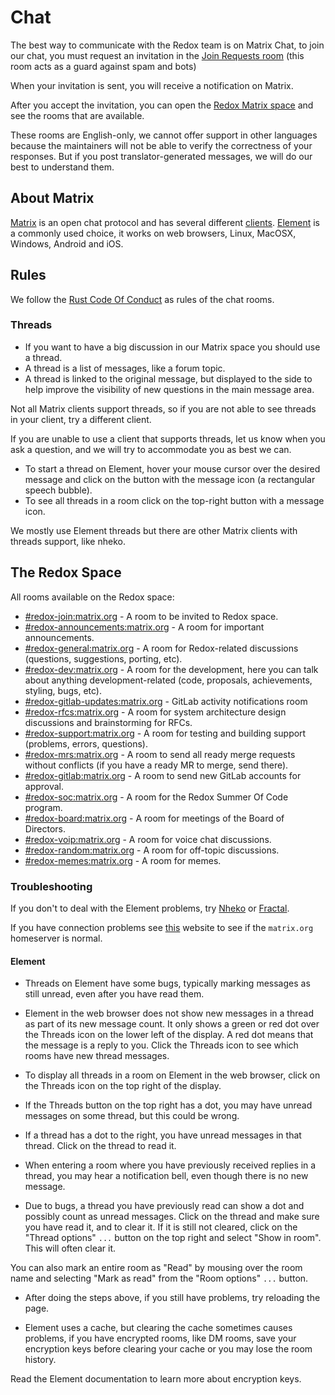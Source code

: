 # Chat

The best way to communicate with the Redox team is on Matrix Chat, to join our chat, you must request an invitation in the [Join Requests room](https://matrix.to/#/#redox-join:matrix.org) (this room acts as a guard against spam and bots)

When your invitation is sent, you will receive a notification on Matrix.

After you accept the invitation, you can open the [Redox Matrix space](https://matrix.to/#/#redox:matrix.org) and see the rooms that are available.

These rooms are English-only, we cannot offer support in other languages because the maintainers will not be able to verify the correctness of your responses. But if you post translator-generated messages, we will do our best to understand them.

## About Matrix

[Matrix](https://en.wikipedia.org/wiki/Matrix_(protocol)) is an open chat protocol and has several different [clients](https://matrix.org/ecosystem/clients/). [Element](https://element.io/) is a commonly used choice, it works on web browsers, Linux, MacOSX, Windows, Android and iOS.

## Rules

We follow the [Rust Code Of Conduct](https://www.rust-lang.org/policies/code-of-conduct) as rules of the chat rooms.

### Threads

- If you want to have a big discussion in our Matrix space you should use a thread.
- A thread is a list of messages, like a forum topic.
- A thread is linked to the original message, but displayed to the side to help improve the visibility of new questions in the main message area.

Not all Matrix clients support threads, so if you are not able to see threads in your client, try a different client.

If you are unable to use a client that supports threads, let us know when you ask a question, and we will try to accommodate you as best we can.

- To start a thread on Element, hover your mouse cursor over the desired message and click on the button with the message icon (a rectangular speech bubble).
- To see all threads in a room click on the top-right button with a message icon.

We mostly use Element threads but there are other Matrix clients with threads support, like nheko.

## The Redox Space

All rooms available on the Redox space:

- [#redox-join:matrix.org](https://matrix.to/#/#redox-join:matrix.org) - A room to be invited to Redox space.
- [#redox-announcements:matrix.org](https://matrix.to/#/#redox-announcements:matrix.org) - A room for important announcements.
- [#redox-general:matrix.org](https://matrix.to/#/#redox-general:matrix.org) - A room for Redox-related discussions (questions, suggestions, porting, etc).
- [#redox-dev:matrix.org](https://matrix.to/#/#redox-dev:matrix.org) - A room for the development, here you can talk about anything development-related (code, proposals, achievements, styling, bugs, etc).
- [#redox-gitlab-updates:matrix.org](https://matrix.to/#/#redox-gitlab-updates:matrix.org) - GitLab activity notifications room
- [#redox-rfcs:matrix.org](https://matrix.to/#/#redox-rfcs:matrix.org) - A room for system architecture design discussions and brainstorming for RFCs.
- [#redox-support:matrix.org](https://matrix.to/#/#redox-support:matrix.org) - A room for testing and building support (problems, errors, questions).
- [#redox-mrs:matrix.org](https://matrix.to/#/#redox-mrs:matrix.org) - A room to send all ready merge requests without conflicts  (if you have a ready MR to merge, send there).
- [#redox-gitlab:matrix.org](https://matrix.to/#/#redox-gitlab:matrix.org) - A room to send new GitLab accounts for approval.
- [#redox-soc:matrix.org](https://matrix.to/#/#redox-soc:matrix.org) - A room for the Redox Summer Of Code program.
- [#redox-board:matrix.org](https://matrix.to/#/#redox-board:matrix.org) - A room for meetings of the Board of Directors.
- [#redox-voip:matrix.org](https://matrix.to/#/#redox-voip:matrix.org) - A room for voice chat discussions.
- [#redox-random:matrix.org](https://matrix.to/#/#redox-random:matrix.org) - A room for off-topic discussions.
- [#redox-memes:matrix.org](https://matrix.to/#/#redox-memes:matrix.org) - A room for memes.

### Troubleshooting

If you don't to deal with the Element problems, try [Nheko](https://nheko-reborn.github.io/) or [Fractal](https://gitlab.gnome.org/World/fractal).

If you have connection problems see [this](https://status.matrix.org/) website to see if the `matrix.org` homeserver is normal.

#### Element

- Threads on Element have some bugs, typically marking messages as still unread, even after you have read them.

- Element in the web browser does not show new messages in a thread as part of its new message count. It only shows a green or red dot over the Threads icon on the lower left of the display. A red dot means that the message is a reply to you. Click the Threads icon to see which rooms have new thread messages.

- To display all threads in a room on Element in the web browser, click on the Threads icon on the top right of the display.

- If the Threads button on the top right has a dot, you may have unread messages on some thread, but this could be wrong.

- If a thread has a dot to the right, you have unread messages in that thread. Click on the thread to read it.

- When entering a room where you have previously received replies in a thread, you may hear a notification bell, even though there is no new message.

- Due to bugs, a thread you have previously read can show a dot and possibly count as unread messages. Click on the thread and make sure you have read it, and  to clear it. If it is still not cleared, click on the "Thread options" `...` button on the top right and select "Show in room". This will often clear it.

You can also mark an entire room as "Read" by mousing over the room name and selecting "Mark as read" from the "Room options" `...` button.

- After doing the steps above, if you still have problems, try reloading the page.

- Element uses a cache, but clearing the cache sometimes causes problems, if you have encrypted rooms, like DM rooms, save your encryption keys before clearing your cache or you may lose the room history.

Read the Element documentation to learn more about encryption keys.
